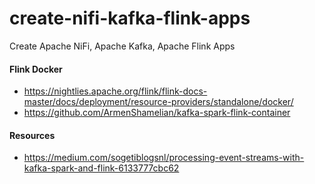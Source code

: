 # create-nifi-kafka-flink-apps
Create Apache NiFi, Apache Kafka, Apache Flink Apps




#### Flink Docker

* https://nightlies.apache.org/flink/flink-docs-master/docs/deployment/resource-providers/standalone/docker/
* https://github.com/ArmenShamelian/kafka-spark-flink-container


#### Resources

* https://medium.com/sogetiblogsnl/processing-event-streams-with-kafka-spark-and-flink-6133777cbc62


